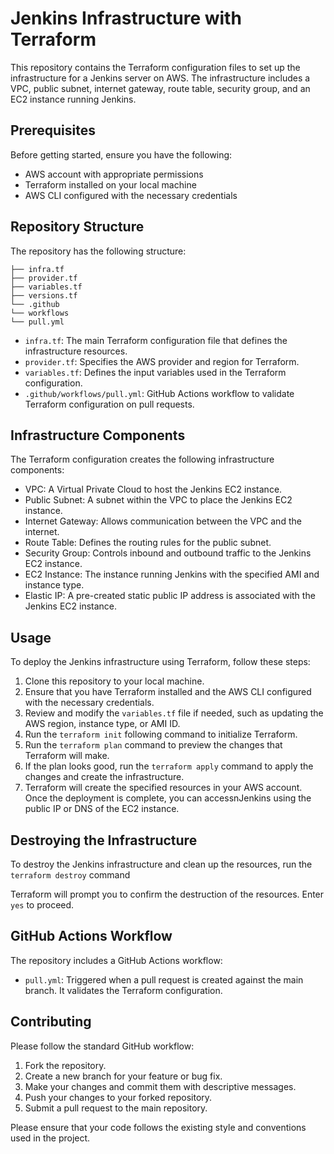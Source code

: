 # Jenkins Infrastructure with Terraform

This repository contains the Terraform configuration files to set up the infrastructure for a Jenkins server on AWS. The infrastructure includes a VPC, public subnet, internet gateway, route table, security group, and an EC2 instance running Jenkins.

## Prerequisites

Before getting started, ensure you have the following:

- AWS account with appropriate permissions
- Terraform installed on your local machine
- AWS CLI configured with the necessary credentials

## Repository Structure

The repository has the following structure:
```
├── infra.tf
├── provider.tf
├── variables.tf
├── versions.tf
└── .github
└── workflows
└── pull.yml
```

- `infra.tf`: The main Terraform configuration file that defines the infrastructure resources.
- `provider.tf`: Specifies the AWS provider and region for Terraform.
- `variables.tf`: Defines the input variables used in the Terraform configuration.
- `.github/workflows/pull.yml`: GitHub Actions workflow to validate Terraform configuration on pull requests.

## Infrastructure Components

The Terraform configuration creates the following infrastructure components:

- VPC: A Virtual Private Cloud to host the Jenkins EC2 instance.
- Public Subnet: A subnet within the VPC to place the Jenkins EC2 instance.
- Internet Gateway: Allows communication between the VPC and the internet.
- Route Table: Defines the routing rules for the public subnet.
- Security Group: Controls inbound and outbound traffic to the Jenkins EC2 instance.
- EC2 Instance: The instance running Jenkins with the specified AMI and instance type.
- Elastic IP: A pre-created static public IP address is associated with the Jenkins EC2 instance.

## Usage

To deploy the Jenkins infrastructure using Terraform, follow these steps:

1. Clone this repository to your local machine.
2. Ensure that you have Terraform installed and the AWS CLI configured with the necessary credentials.
3. Review and modify the `variables.tf` file if needed, such as updating the AWS region, instance type, or AMI ID.
4. Run the `terraform init` following command to initialize Terraform.
5. Run the `terraform plan` command to preview the changes that Terraform will make.
6. If the plan looks good, run the `terraform apply` command to apply the changes and create the infrastructure.
7. Terraform will create the specified resources in your AWS account. Once the deployment is complete, you can accessnJenkins using the public IP or DNS of the EC2 instance.

## Destroying the Infrastructure

To destroy the Jenkins infrastructure and clean up the resources, run the `terraform destroy` command

Terraform will prompt you to confirm the destruction of the resources. Enter `yes` to proceed.

## GitHub Actions Workflow

The repository includes a GitHub Actions workflow:

- `pull.yml`: Triggered when a pull request is created against the main branch. It validates the Terraform configuration.

## Contributing

Please follow the standard GitHub workflow:

1. Fork the repository.
2. Create a new branch for your feature or bug fix.
3. Make your changes and commit them with descriptive messages.
4. Push your changes to your forked repository.
5. Submit a pull request to the main repository.

Please ensure that your code follows the existing style and conventions used in the project.